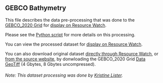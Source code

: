 ## GEBCO Bathymetry
This file describes the data pre-processing that was done to the [GEBCO_2020 Grid](https://www.gebco.net/data_and_products/gridded_bathymetry_data/) for [display on Resource Watch](https://resourcewatch.org/data/explore/).

Please see the [Python script](https://github.com/resource-watch/data-pre-processing/blob/master/ocn_001_gebco_bathymetry/ocn_001_gebco_bathymetry_processing.py) for more details on this processing.

You can view the processed dataset for [display on Resource Watch](https://resourcewatch.org/data/explore/).

You can also download original dataset [directly through Resource Watch](https://wri-public-data.s3.amazonaws.com/resourcewatch/ocn_001_gebco_bathymetry.zip), or [from the source website](https://www.gebco.net/data_and_products/gridded_bathymetry_data/), by donwloading the GEBCO_2020 Grid [Data GeoTiff](https://www.bodc.ac.uk/data/open_download/gebco/gebco_2020/geotiff/)
(4 Gbytes, 8 Gbytes uncompressed).

###### Note: This dataset processing was done by [Kristine Lister](https://www.wri.org/profile/kristine-lister).
